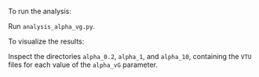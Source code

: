 To run the analysis:

Run `analysis_alpha_vg.py`.

To visualize the results:

Inspect the directories `alpha_0.2`, `alpha_1`, and `alpha_10`, containing the `VTU` 
files for each value of the `alpha_vG` parameter.